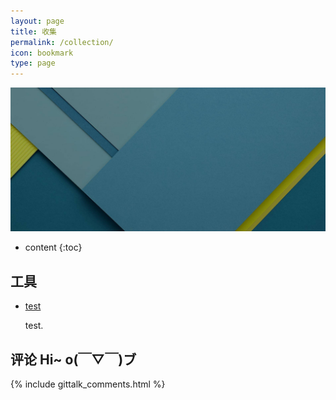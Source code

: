```yaml
---
layout: page
title: 收集
permalink: /collection/
icon: bookmark
type: page
---
```


![collectionsbg](https://github.com/Orangelop/orangelop.github.io/blob/master/img/all-page-bg.jpg)

* content
{:toc}

## 工具

* [test](http://orangelop.github.io)

    test.

## 评论 Hi~ o(￣▽￣)ブ

{% include gittalk_comments.html %}

